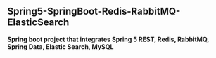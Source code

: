 ## Spring5-SpringBoot-Redis-RabbitMQ-ElasticSearch
**Spring boot project that integrates Spring 5 REST, Redis, RabbitMQ, Spring Data, Elastic Search, MySQL**
